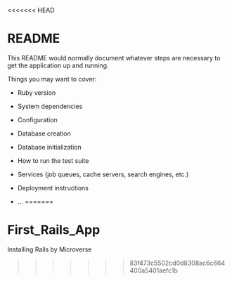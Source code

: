 <<<<<<< HEAD
# README

This README would normally document whatever steps are necessary to get the
application up and running.

Things you may want to cover:

* Ruby version

* System dependencies

* Configuration

* Database creation

* Database initialization

* How to run the test suite

* Services (job queues, cache servers, search engines, etc.)

* Deployment instructions

* ...
=======
# First_Rails_App
Installing Rails by Microverse
>>>>>>> 83f473c5502cd0d8308ac6c664400a5401aefc1b
